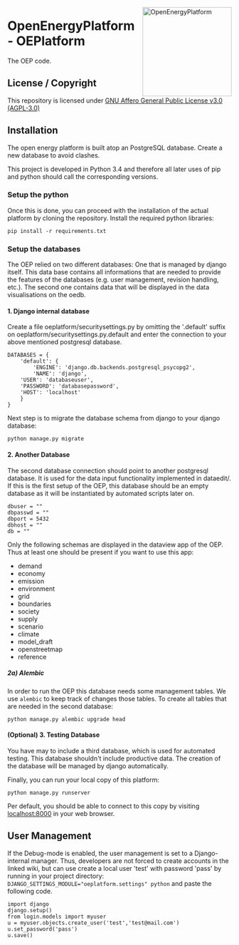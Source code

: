 ﻿<a href="http://oep.iks.cs.ovgu.de/"><img align="right" width="200" height="200" src="https://avatars2.githubusercontent.com/u/37101913?s=400&u=9b593cfdb6048a05ea6e72d333169a65e7c922be&v=4" alt="OpenEnergyPlatform"></a>

# OpenEnergyPlatform - OEPlatform

The OEP code.

## License / Copyright

This repository is licensed under [GNU Affero General Public License v3.0 (AGPL-3.0)](https://www.gnu.org/licenses/agpl-3.0.en.html)

## Installation

The open energy platform is built atop an PostgreSQL database. Create a new database to avoid clashes.

This project is developed in Python 3.4 and therefore all later uses of pip and python should call the corresponding versions.  

### Setup the python

Once this is done, you can proceed with the installation of the actual platform by cloning the repository. Install the required python libraries:

    pip install -r requirements.txt

### Setup the databases

The OEP relied on two different databases: One that is managed by django itself. 
This data base contains all informations that are needed to provide the features
of the databases (e.g. user management, revision handling, etc.). The second one
contains data that will be displayed in the data visualisations on the oedb.

#### 1. Django internal database

Create a file oeplatform/securitysettings.py by omitting the '.default' suffix on oeplatform/securitysettings.py.default and enter the connection to your above mentioned postgresql database.

    DATABASES = {
        'default': {
            'ENGINE': 'django.db.backends.postgresql_psycopg2',
            'NAME': 'django',
    	'USER': 'databaseuser',
    	'PASSWORD': 'databasepassword',
    	'HOST': 'localhost'                      
    	}
    }

Next step is to migrate the database schema from django to your django database:

    python manage.py migrate
    
#### 2. Another Database

The second database connection should point to another postgresql database. It is used for the data input functionality implemented in dataedit/. If this is the first setup of the OEP, this database should be an empty database as it will be instantiated by automated scripts later on.

    dbuser = ""
    dbpasswd = ""
    dbport = 5432
    dbhost = ""
    db = ""

Only the following schemas are displayed in the dataview app of the OEP. Thus at
least one should be present if you want to use this app:

* demand
* economy
* emission
* environment
* grid
* boundaries
* society
* supply
* scenario
* climate
* model_draft
* openstreetmap
* reference

##### 2a) Alembic

In order to run the OEP this database needs some management tables. We use `alembic` to keep track of changes those tables. To create all tables that are needed in the second database:

    python manage.py alembic upgrade head

#### (Optional) 3. Testing Database

You have may to include a third database, which is used for automated testing.
This database shouldn't include productive data. The creation of the database
will be managed by django automatically.


  
Finally, you can run your local copy of this platform:

    python manage.py runserver
    
Per default, you should be able to connect to this copy by visiting [localhost:8000](http://localhost:8000) in your web browser.

## User Management

If the Debug-mode is enabled, the user management is set to a Django-internal manager. Thus, developers are not forced to create accounts in the linked wiki, but can use create a local user 'test' with password 'pass' by running in your project directory: `DJANGO_SETTINGS_MODULE="oeplatform.settings" python` and paste the following code.

    import django
    django.setup()
    from login.models import myuser
    u = myuser.objects.create_user('test','test@mail.com')
    u.set_password('pass')
    u.save()

